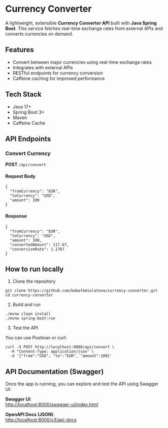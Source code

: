 # Currency Converter

A lightweight, extensible **Currency Converter API** built with **Java Spring Boot**. This service fetches real-time exchange rates from external APIs and converts currencies on demand.

## Features

- Convert between major currencies using real-time exchange rates
- Integrates with external APIs
- RESTful endpoints for currency conversion
- Caffeine caching for improved performance

## Tech Stack
- Java 17+
- Spring Boot 3+
- Maven
- Caffeine Cache

## API Endpoints

### Convert Currency

**POST** `/api/convert`

#### Request Body

```
{
  "fromCurrency": "EUR",
  "toCurrency": "USD",
  "amount": 100
}
```

#### Response

```
{
  "fromCurrency": "EUR",
  "toCurrency": "USD",
  "amount": 100,
  "convertedAmount": 117.67,
  "conversionRate": 1.1767
}
```

## How to run locally

1. Clone the repository
```
git clone https://github.com/babafemiolatona/currency-converter.git
cd currency-converter
```
2. Build and run
```
./mvnw clean install
./mvnw spring-boot:run
```
3. Test the API
   
  You can use Postman or curl:
```
curl -X POST http://localhost:8080/api/convert \
  -H "Content-Type: application/json" \
  -d '{"from":"USD", "to":"EUR", "amount":100}'

```

## API Documentation (Swagger)

Once the app is running, you can explore and test the API using Swagger UI:

**Swagger UI**:  
[http://localhost:8000/swagger-ui/index.html](http://localhost:8000/swagger-ui/index.html)

**OpenAPI Docs (JSON)**:  
[http://localhost:8000/v3/api-docs](http://localhost:8000/v3/api-docs)
